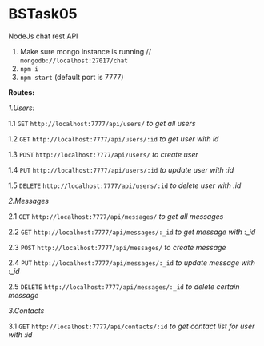# BSTask05
NodeJs chat rest API


1. Make sure mongo instance is running // `mongodb://localhost:27017/chat`
2. `npm i`
3. `npm start` (default port is 7777)

**Routes:**

_1.Users:_

1.1 `GET` `http://localhost:7777/api/users/`  _to get all users_

1.2 `GET` `http://localhost:7777/api/users/:id` _to get user with id_

1.3 `POST` `http://localhost:7777/api/users/` _to create user_

1.4 `PUT` `http://localhost:7777/api/users/:id` _to update user with :id_

1.5 `DELETE` `http://localhost:7777/api/users/:id` _to delete user with :id_

_2.Messages_

2.1 `GET` `http://localhost:7777/api/messages/` _to get all messages_

2.2 `GET` `http://localhost:7777/api/messages/:_id` _to get message with_ :__id_ 

2.3 `POST` `http://localhost:7777/api/messages/` _to create message_

2.4 `PUT` `http://localhost:7777/api/messages/:_id` _to update message with_ :__id_

2.5 `DELETE` `http://localhost:7777/api/messages/:_id` _to delete certain message_


_3.Contacts_

3.1 `GET` `http://localhost:7777/api/contacts/:id` _to get contact list for user with :id_

